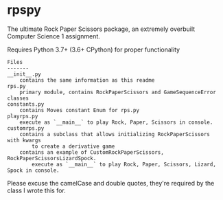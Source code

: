 # rpspy
The ultimate Rock Paper Scissors package, an extremely overbuilt Computer Science 1 assignment.

Requires Python 3.7+ (3.6+ CPython) for proper functionality

```
Files
-------
__init__.py
    contains the same information as this readme
rps.py
    primary module, contains RockPaperScissors and GameSequenceError classes
constants.py
    contains Moves constant Enum for rps.py
playrps.py
    execute as `__main__` to play Rock, Paper, Scissors in console.    
customrps.py
    contains a subclass that allows initializing RockPaperScissors with kwargs
        to create a derivative game
    contains an example of CustomRockPaperScissors, RockPaperScissorsLizardSpock.
        execute as `__main__` to play Rock, Paper, Scissors, Lizard, Spock in console.
```


Please excuse the camelCase and double quotes, they're required by the class I wrote this for.
